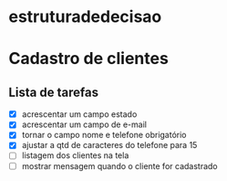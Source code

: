 # estruturadedecisao
 
# Cadastro de clientes
## Lista de tarefas
 
- [X] acrescentar um campo estado
- [x] acrescentar um campo de e-mail
- [x] tornar o campo nome e telefone obrigatório
- [x] ajustar a qtd de caracteres do telefone para 15
- [ ] listagem dos clientes na tela
- [ ] mostrar mensagem quando o cliente for cadastrado